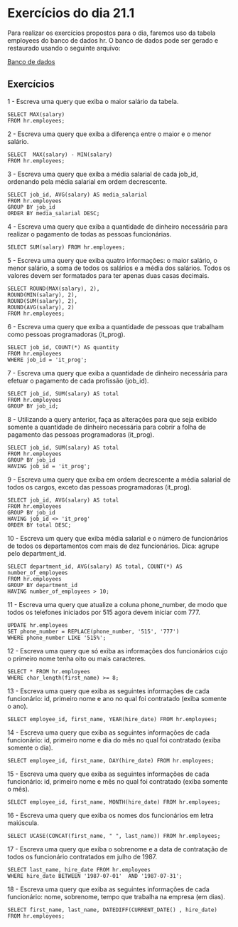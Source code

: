 # Exercícios do dia 21.1

Para realizar os exercícios propostos para o dia, faremos uso da tabela employees do banco de dados hr. O banco de dados pode ser gerado e restaurado usando o seguinte arquivo: <br />

[Banco de dados](https://github.com/Helena-Rodrigues-Figueiredo/trybe-exercises/blob/master/3.%20Back-end/Bloco%2021%20-%20Fun%C3%A7%C3%B5es%20SQL%2C%20JOINs%20e%20Normaliza%C3%A7%C3%A3o/21.1%20Fun%C3%A7%C3%B5es%20mais%20usadas%20no%20SQL/exercicio21.1.sql)

## Exercícios

1 -  Escreva uma query que exiba o maior salário da tabela.<br />

`SELECT MAX(salary)` <br />
`FROM hr.employees;`

2 -  Escreva uma query que exiba a diferença entre o maior e o menor salário.<br />

`SELECT  MAX(salary) - MIN(salary)` <br />
`FROM hr.employees;`
  
3 - Escreva uma query que exiba a média salarial de cada job_id, ordenando pela média salarial em ordem decrescente.<br />

`SELECT job_id, AVG(salary) AS media_salarial` <br />
`FROM hr.employees` <br />
`GROUP BY job_id` <br />
`ORDER BY media_salarial DESC;`

4 - Escreva uma query que exiba a quantidade de dinheiro necessária para realizar o pagamento de todas as pessoas funcionárias. <br />

`SELECT SUM(salary) FROM hr.employees;`

5 - Escreva uma query que exiba quatro informações: o maior salário, o menor salário, a soma de todos os salários e a média dos salários. Todos os valores devem ser formatados para ter apenas duas casas decimais. <br />

`SELECT ROUND(MAX(salary), 2),` <br />
`ROUND(MIN(salary), 2),` <br />
`ROUND(SUM(salary), 2),` <br />
`ROUND(AVG(salary), 2)` <br />
`FROM hr.employees;`

6 - Escreva uma query que exiba a quantidade de pessoas que trabalham como pessoas programadoras (it_prog). <br />

`SELECT job_id, COUNT(*) AS quantity` <br />
`FROM hr.employees` <br />
`WHERE job_id = 'it_prog';`

7 -  Escreva uma query que exiba a quantidade de dinheiro necessária para efetuar o pagamento de cada profissão (job_id).<br />

`SELECT job_id, SUM(salary) AS total` <br />
`FROM hr.employees` <br />
`GROUP BY job_id;`

8 - Utilizando a query anterior, faça as alterações para que seja exibido somente a quantidade de dinheiro necessária para cobrir a folha de pagamento das pessoas programadoras (it_prog).<br />

`SELECT job_id, SUM(salary) AS total` <br />
`FROM hr.employees` <br />
`GROUP BY job_id` <br />
`HAVING job_id = 'it_prog';`

9 - Escreva uma query que exiba em ordem decrescente a média salarial de todos os cargos, exceto das pessoas programadoras (it_prog).<br />

`SELECT job_id, AVG(salary) AS total` <br />
`FROM hr.employees` <br />
`GROUP BY job_id` <br />
`HAVING job_id <> 'it_prog'` <br />
`ORDER BY total DESC;`

10 - Escreva um query que exiba média salarial e o número de funcionários de todos os departamentos com mais de dez funcionários. Dica: agrupe pelo department_id.<br />

`SELECT department_id, AVG(salary) AS total, COUNT(*) AS number_of_employees` <br />
`FROM hr.employees` <br />
`GROUP BY department_id` <br />
`HAVING number_of_employees > 10;`

11 - Escreva uma query que atualize a coluna phone_number, de modo que todos os telefones iniciados por 515 agora devem iniciar com 777.<br />

`UPDATE hr.employees` <br />
`SET phone_number = REPLACE(phone_number, '515', '777')` <br />
`WHERE phone_number LIKE '515%';`

12 - Escreva uma query que só exiba as informações dos funcionários cujo o primeiro nome tenha oito ou mais caracteres.<br />

`SELECT * FROM hr.employees` <br />
`WHERE char_length(first_name) >= 8;`

13 - Escreva uma query que exiba as seguintes informações de cada funcionário: id, primeiro nome e ano no qual foi contratado (exiba somente o ano).<br />

`SELECT employee_id, first_name, YEAR(hire_date) FROM hr.employees;`

14 - Escreva uma query que exiba as seguintes informações de cada funcionário: id, primeiro nome e dia do mês no qual foi contratado (exiba somente o dia).<br />

`SELECT employee_id, first_name, DAY(hire_date) FROM hr.employees;`

15 - Escreva uma query que exiba as seguintes informações de cada funcionário: id, primeiro nome e mês no qual foi contratado (exiba somente o mês).<br />

`SELECT employee_id, first_name, MONTH(hire_date) FROM hr.employees;`

16 - Escreva uma query que exiba os nomes dos funcionários em letra maiúscula.<br />

`SELECT UCASE(CONCAT(first_name, " ", last_name)) FROM hr.employees;`

17 - Escreva uma query que exiba o sobrenome e a data de contratação de todos os funcionário contratados em julho de 1987.<br />

`SELECT last_name, hire_date FROM hr.employees` <br />
`WHERE hire_date BETWEEN '1987-07-01'  AND '1987-07-31';`

18 - Escreva uma query que exiba as seguintes informações de cada funcionário: nome, sobrenome, tempo que trabalha na empresa (em dias).<br />

`SELECT first_name, last_name, DATEDIFF(CURRENT_DATE() , hire_date)` <br />
`FROM hr.employees;`
